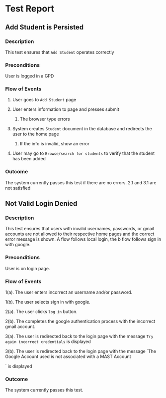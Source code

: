 # Test Report

## Add Student is Persisted

### Description

This test ensures that `Add Student` operates correctly

### Preconditions

User is logged in a GPD

### Flow of Events

1. User goes to `Add Student` page

2. User enters information to page and presses submit

    1. The browser type errors

3. System creates `Student` document in the database and redirects the user to the home page

    1. If the info is invalid, show an error

4. User may go to `Browse/search for students` to verify that the student has been added

### Outcome

The system currently passes this test if there are no errors. 2.1 and 3.1 are not satisfied


## Not Valid Login Denied

### Description

This test ensures that users with invalid usernames, passwords, or gmail accounts are not allowed to their respective home pages and the correct error message is shown. A flow follows local login, the b flow follows sign in with google.

### Preconditions

User is on login page.

### Flow of Events

1(a). The user enters incorrect an username and/or password.
 
1(b). The user selects sign in with google. 

2(a). The user clicks `log in` button.

2(b). The completes the google authentication process with the incorrect gmail account.

3(a). The user is redirected back to the login page with the message `Try again incorrect credentials` is displayed

3(b). The user is redirected back to the login page with the message `The Google Account used is not associated with a MAST Account

` is displayed

### Outcome

The system currently passes this test.
